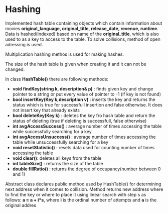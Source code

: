 # Hashing

Implemented hash table containing objects which contain information about movies **original_language, original_title, release_date, revenue, runtime**. Data is hashed(indexed) based on name of the **original_title**, which is also used to as a key to access to the table. To solve collisions, method of open adressing is used.

Multiplication hashing methos is used for making hashes.

The size of the hash table is given when creating it and it can not be changed.

In class **HashTable()** there are following methods:
- **void findKey(string k, description& p)** : finds given key and change pointer to a string or put every value of pointer to -1 (if key is not found)
- **bool insertKey(Key k,description v)** : inserts the key and returns the status which is true for successfull insertion and false otherwise. It does not insert key that already exists
- **bool deleteKey(Key k)** : deletes the key fro hash table and return the status of deleting (true if deleting is successfull, false otherwise)
- **int avgAccessSuccess()** : average number of times accessing the table while successfully searching for a key
- **int avgAccessUnsuccess()** : average number of times accessing the table while unsuccessfully searching for a key
- **void resetStatistic()** : resets data used for counting number of times accessing the table
- **void clear()**: deletes all keys from the table
- **int tableSize()** : returns the size of the table
- **double fillRatio()** : returns the degree of occupancy(number between 0 and 1)

Abstract class declares public method used by HashTable() for determining next address when it comes to collision. Method returns new address where to find the key or where to place it using linear search with step s as follows:
**a = a + i*s**,
where **i** is the ordinal number of attempts and **a** is the original addres
